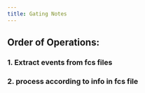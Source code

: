 ```yaml
---
title: Gating Notes
---
```


## Order of Operations:
### 1. Extract events from fcs files
### 2. process according to info in fcs file
